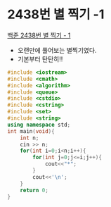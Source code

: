 # 2438번 별 찍기 -1

[백준 2438번 별 찍기 - 1](https://www.acmicpc.net/problem/2438)

- 오랜만에 풀어보는 별찍기였다.
- 기본부터 탄탄히!!

```c++
#include <iostream>
#include <cmath>
#include <algorithm>
#include <queue>
#include <cstdio>
#include <cstring>
#include <set>
#include <string>
using namespace std; 
int main(void){
	int n;
	cin >> n;
	for(int i=0;i<n;i++){
		for(int j=0;j<=i;j++){
			cout<<"*";
		}
		cout<<'\n';
	}
	return 0;
}
```

